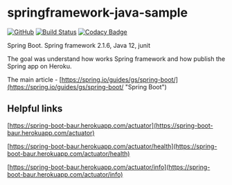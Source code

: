 # springframework-java-sample

[![GitHub](https://img.shields.io/github/license/mashape/apistatus.svg)](https://github.com/BurhanH/springframework-java-sample/blob/master/LICENSE)
[![Build Status](https://travis-ci.org/BurhanH/springframework-java-sample.svg?branch=master)](https://travis-ci.org/BurhanH/springframework-java-sample)
[![Codacy Badge](https://api.codacy.com/project/badge/Grade/6ff2de14884f43d59d1870e69eb4b66e)](https://www.codacy.com/app/BurhanH/springframework-java-sample?utm_source=github.com&amp;utm_medium=referral&amp;utm_content=BurhanH/springframework-java-sample&amp;utm_campaign=Badge_Grade)

Spring Boot. Spring framework 2.1.6, Java 12, junit

The goal was understand how works Spring framework and how publish the Spring app on Heroku.

The main article - [https://spring.io/guides/gs/spring-boot/](https://spring.io/guides/gs/spring-boot/ "Spring Boot")

## Helpful links

[https://spring-boot-baur.herokuapp.com/actuator](https://spring-boot-baur.herokuapp.com/actuator)

[https://spring-boot-baur.herokuapp.com/actuator/health](https://spring-boot-baur.herokuapp.com/actuator/health)

[https://spring-boot-baur.herokuapp.com/actuator/info](https://spring-boot-baur.herokuapp.com/actuator/info)

